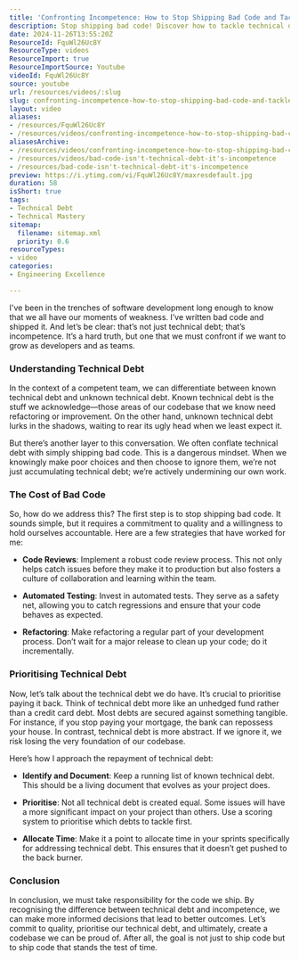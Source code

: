 ```yaml
---
title: 'Confronting Incompetence: How to Stop Shipping Bad Code and Tackle Technical Debt Effectively'
description: Stop shipping bad code! Discover how to tackle technical debt, improve code quality, and foster a culture of accountability in your development team.
date: 2024-11-26T13:55:20Z
ResourceId: FquWl26Uc8Y
ResourceType: videos
ResourceImport: true
ResourceImportSource: Youtube
videoId: FquWl26Uc8Y
source: youtube
url: /resources/videos/:slug
slug: confronting-incompetence-how-to-stop-shipping-bad-code-and-tackle-technical-debt-effectively-FquWl26Uc8Y
layout: video
aliases:
- /resources/FquWl26Uc8Y
- /resources/videos/confronting-incompetence-how-to-stop-shipping-bad-code-and-tackle-technical-debt-effectively
aliasesArchive:
- /resources/videos/confronting-incompetence-how-to-stop-shipping-bad-code-and-tackle-technical-debt-effectively
- /resources/videos/bad-code-isn't-technical-debt-it's-incompetence
- /resources/bad-code-isn't-technical-debt-it's-incompetence
preview: https://i.ytimg.com/vi/FquWl26Uc8Y/maxresdefault.jpg
duration: 58
isShort: true
tags:
- Technical Debt
- Technical Mastery
sitemap:
  filename: sitemap.xml
  priority: 0.6
resourceTypes:
- video
categories:
- Engineering Excellence

---
```

I've been in the trenches of software development long enough to know that we all have our moments of weakness. I’ve written bad code and shipped it. And let’s be clear: that’s not just technical debt; that’s incompetence. It’s a hard truth, but one that we must confront if we want to grow as developers and as teams.

### Understanding Technical Debt

In the context of a competent team, we can differentiate between known technical debt and unknown technical debt. Known technical debt is the stuff we acknowledge—those areas of our codebase that we know need refactoring or improvement. On the other hand, unknown technical debt lurks in the shadows, waiting to rear its ugly head when we least expect it.

But there’s another layer to this conversation. We often conflate technical debt with simply shipping bad code. This is a dangerous mindset. When we knowingly make poor choices and then choose to ignore them, we’re not just accumulating technical debt; we’re actively undermining our own work. 

### The Cost of Bad Code

So, how do we address this? The first step is to stop shipping bad code. It sounds simple, but it requires a commitment to quality and a willingness to hold ourselves accountable. Here are a few strategies that have worked for me:

- **Code Reviews**: Implement a robust code review process. This not only helps catch issues before they make it to production but also fosters a culture of collaboration and learning within the team.
  
- **Automated Testing**: Invest in automated tests. They serve as a safety net, allowing you to catch regressions and ensure that your code behaves as expected.

- **Refactoring**: Make refactoring a regular part of your development process. Don’t wait for a major release to clean up your code; do it incrementally.

### Prioritising Technical Debt

Now, let’s talk about the technical debt we do have. It’s crucial to prioritise paying it back. Think of technical debt more like an unhedged fund rather than a credit card debt. Most debts are secured against something tangible. For instance, if you stop paying your mortgage, the bank can repossess your house. In contrast, technical debt is more abstract. If we ignore it, we risk losing the very foundation of our codebase.

Here’s how I approach the repayment of technical debt:

- **Identify and Document**: Keep a running list of known technical debt. This should be a living document that evolves as your project does.

- **Prioritise**: Not all technical debt is created equal. Some issues will have a more significant impact on your project than others. Use a scoring system to prioritise which debts to tackle first.

- **Allocate Time**: Make it a point to allocate time in your sprints specifically for addressing technical debt. This ensures that it doesn’t get pushed to the back burner.

### Conclusion

In conclusion, we must take responsibility for the code we ship. By recognising the difference between technical debt and incompetence, we can make more informed decisions that lead to better outcomes. Let’s commit to quality, prioritise our technical debt, and ultimately, create a codebase we can be proud of. After all, the goal is not just to ship code but to ship code that stands the test of time.
